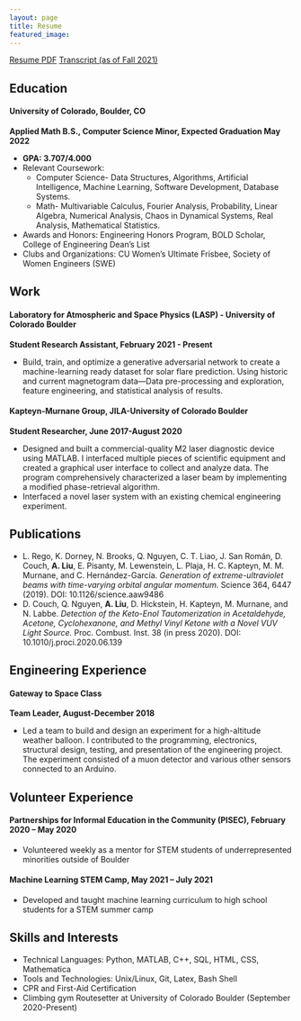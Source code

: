 ```yaml
---
layout: page
title: Resume
featured_image:
---
```

<section class="download-box inner">
	<div class="download-box-links">
	    <a href="/assets/documents/Resume20220101.pdf" target="_blank">Resume PDF</a>
	    <a href="/assets/documents/Fall2021.pdf" target="_blank">Transcript (as of Fall 2021)</a>
	</div>
</section>

## Education
#### University of Colorado, Boulder, CO
**Applied Math B.S., Computer Science Minor, Expected Graduation May 2022**
* **GPA: 3.707/4.000**
* Relevant Coursework: 
	* Computer Science- Data Structures, Algorithms, Artificial Intelligence, Machine Learning, Software Development, Database Systems. 
	* Math- Multivariable Calculus, Fourier Analysis, Probability, Linear Algebra, Numerical Analysis, Chaos in Dynamical Systems, Real Analysis, Mathematical Statistics.
* Awards and Honors: Engineering Honors Program, BOLD Scholar, College of Engineering Dean’s List
* Clubs and Organizations: CU Women’s Ultimate Frisbee, Society of Women Engineers (SWE)

## Work
#### Laboratory for Atmospheric and Space Physics (LASP) - University of Colorado Boulder
**Student Research Assistant, February 2021 - Present**
* Build, train, and optimize a generative adversarial network to create a machine-learning ready dataset for solar flare prediction. Using historic and current magnetogram data—Data pre-processing and exploration, feature engineering, and statistical analysis of results.


#### Kapteyn-Murnane Group, JILA-University of Colorado Boulder
**Student Researcher, June 2017-August 2020**
* Designed and built a commercial-quality M2 laser diagnostic device using MATLAB. I interfaced multiple pieces of scientific equipment and created a graphical user interface to collect and analyze data. The program comprehensively characterized a laser beam by implementing a modified phase-retrieval algorithm.
* Interfaced a novel laser system with an existing chemical engineering experiment.

## Publications
* L. Rego, K. Dorney, N. Brooks, Q. Nguyen, C. T. Liao, J. San Román, D. Couch, **A. Liu**, E. Pisanty, M. Lewenstein, L. Plaja, H. C. Kapteyn, M. M. Murnane, and C. Hernández-García. *Generation of extreme-ultraviolet beams with time-varying orbital angular momentum.* Science 364, 6447 (2019). DOI: 10.1126/science.aaw9486 
* D. Couch, Q. Nguyen, **A. Liu**, D. Hickstein, H. Kapteyn, M. Murnane, and N. Labbe. *Detection of the Keto-Enol Tautomerization in Acetaldehyde, Acetone, Cyclohexanone, and Methyl Vinyl Ketone with a Novel VUV Light Source.* Proc. Combust. Inst. 38 (in press 2020). DOI: 10.1010/j.proci.2020.06.139

## Engineering Experience
#### Gateway to Space Class
**Team Leader, August-December 2018**
* Led a team to build and design an experiment for a high-altitude weather balloon. I contributed to the programming, electronics, structural design, testing, and presentation of the engineering project. The experiment consisted of a muon detector and various other sensors connected to an Arduino.

## Volunteer Experience
#### Partnerships for Informal Education in the Community (PISEC), February 2020 – May 2020
* Volunteered weekly as a mentor for STEM students of underrepresented minorities outside of Boulder
#### Machine Learning STEM Camp, May 2021 – July 2021
* Developed and taught machine learning curriculum to high school students for a STEM summer camp


## Skills and Interests
* Technical Languages: Python, MATLAB, C++, SQL, HTML, CSS, Mathematica
* Tools and Technologies: Unix/Linux, Git, Latex, Bash Shell
* CPR and First-Aid Certification
* Climbing gym Routesetter at University of Colorado Boulder (September 2020-Present)
